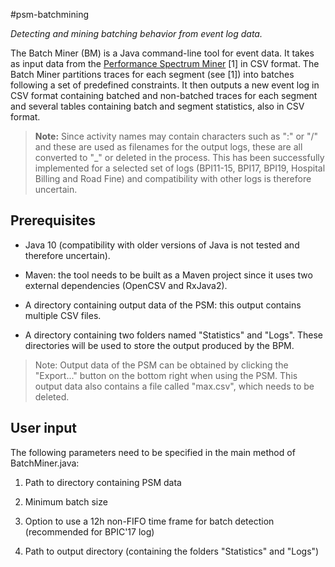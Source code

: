 ﻿#psm-batchmining

*Detecting and mining batching behavior from event log data.*

The Batch Miner (BM) is a Java command-line tool for event data. 
It takes as input data from the [Performance Spectrum Miner](https://github.com/processmining-in-logistics/psm) [1]  in CSV format. 
The Batch Miner partitions traces for each segment (see [1]) into batches following a set of predefined constraints. 
It then outputs a new event log in CSV format containing batched and non-batched traces for each segment and several tables containing batch and segment statistics, also in CSV format.

>**Note:** Since activity names may contain characters such as ":" or "/" and these are used as filenames for the output logs, these are all converted to "_" or deleted in the process. This has been successfully implemented for a selected set of logs (BPI11-15, BPI17, BPI19, Hospital Billing and Road Fine) and compatibility with other logs is therefore uncertain.



## Prerequisites
 
- Java 10 (compatibility with older versions of Java is not tested and therefore uncertain).

- Maven: the tool needs to be built as a Maven project since it uses two external dependencies (OpenCSV and RxJava2).
 
- A directory containing output data of the PSM: this output contains multiple CSV files.

- A directory containing two folders named "Statistics" and "Logs". These directories will be used to store the output produced by the BPM.


>Note: Output data of the PSM can be obtained by clicking the "Export..." button on the bottom right when using the PSM. This output data also contains a file called "max.csv", which needs to be deleted.



## User input

The following parameters need to be specified in the main method of BatchMiner.java:


 1. Path to directory containing PSM data

 2. Minimum batch size

 3. Option to use a 12h non-FIFO time frame for batch detection (recommended for BPIC'17 log)

 4. Path to output directory (containing the folders "Statistics" and "Logs")
 







